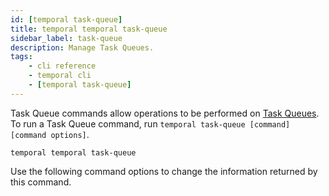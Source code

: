 ```yaml
---
id: [temporal task-queue]
title: temporal temporal task-queue
sidebar_label: task-queue
description: Manage Task Queues.
tags:
	- cli reference
	- temporal cli
	- [temporal task-queue]
---
```


Task Queue commands allow operations to be performed on [Task Queues](/concepts/what-is-a-task-queue). To run a Task
Queue command, run `temporal task-queue [command] [command options]`.

`temporal temporal task-queue`

Use the following command options to change the information returned by this command.




